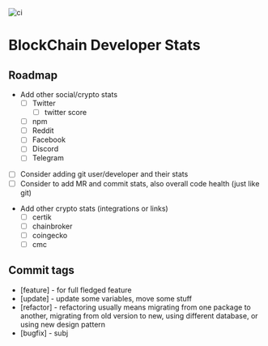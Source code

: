 ![ci](https://github.com/ColtHands/blockchain-developer-stats-frontend/actions/workflows/ci.yml/badge.svg)

# BlockChain Developer Stats

## Roadmap

* Add other social/crypto stats
  * [ ] Twitter
    * [ ] twitter score
  * [ ] npm
  * [ ] Reddit
  * [ ] Facebook
  * [ ] Discord
  * [ ] Telegram
* [ ] Consider adding git user/developer and their stats
* [ ] Consider to add MR and commit stats, also overall code health (just like git)
* Add other crypto stats (integrations or links)
  * [ ] certik
  * [ ] chainbroker
  * [ ] coingecko
  * [ ] cmc

## Commit tags

* [feature] - for full fledged feature
* [update] - update some variables, move some stuff
* [refactor] - refactoring usually means migrating from one package to another, migrating from old version to new, using different database, or using new design pattern
* [bugfix] - subj
